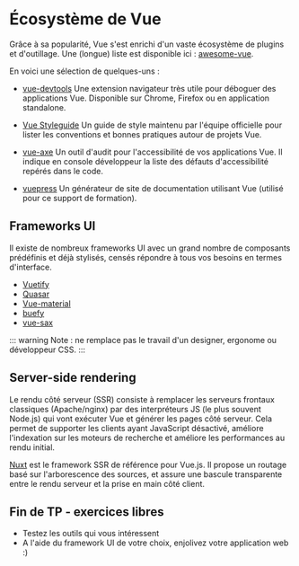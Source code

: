 # Écosystème de Vue

Grâce à sa popularité, Vue s'est enrichi d'un vaste écosystème de plugins et d'outillage. Une (longue) liste est disponible ici : [awesome-vue](https://github.com/vuejs/awesome-vue).

En voici une sélection de quelques-uns :

- [vue-devtools](https://chrome.google.com/webstore/detail/vuejs-devtools/ljjemllljcmogpfapbkkighbhhppjdbg)
  Une extension navigateur très utile pour déboguer des applications Vue. Disponible sur Chrome, Firefox ou en application standalone.

- [Vue Styleguide](https://v3.vuejs.org/style-guide/)
  Un guide de style maintenu par l'équipe officielle pour lister les conventions et bonnes pratiques autour de projets Vue.

- [vue-axe](https://github.com/vue-a11y/vue-axe-next)
  Un outil d'audit pour l'accessibilité de vos applications Vue. Il indique en console développeur la liste des défauts d'accessibilité repérés dans le code.

- [vuepress](https://github.com/vuepress/vuepress-next)
  Un générateur de site de documentation utilisant Vue (utilisé pour ce support de formation).

## Frameworks UI

Il existe de nombreux frameworks UI avec un grand nombre de composants prédéfinis et déjà stylisés, censés répondre à tous vos besoins en termes d'interface.

- [Vuetify](https://github.com/vuetifyjs/vuetify)
- [Quasar](https://github.com/quasarframework/quasar)
- [Vue-material](https://github.com/vuematerial/vue-material)
- [buefy](https://github.com/rafaelpimpa/buefy)
- [vue-sax](https://lusaxweb.github.io/vuesax/)

::: warning
Note : ne remplace pas le travail d'un designer, ergonome ou développeur CSS.
:::

## Server-side rendering

Le rendu côté serveur (SSR) consiste à remplacer les serveurs frontaux classiques (Apache/nginx) par des interpréteurs JS (le plus souvent Node.js) qui vont exécuter Vue et générer les pages côté serveur. Cela permet de supporter les clients ayant JavaScript désactivé, améliore l'indexation sur les moteurs de recherche et améliore les performances au rendu initial.

[Nuxt](http://nuxtjs.org/) est le framework SSR de référence pour Vue.js. Il propose un routage basé sur l'arborescence des sources, et assure une bascule transparente entre le rendu serveur et la prise en main côté client.

## Fin de TP - exercices libres

- Testez les outils qui vous intéressent
- A l'aide du framework UI de votre choix, enjolivez votre application web :)
